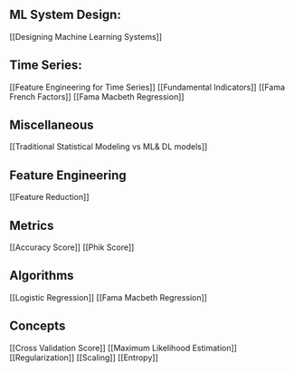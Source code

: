 ## ML System Design:
[[Designing Machine Learning Systems]]

## Time Series:
[[Feature Engineering for Time Series]]
[[Fundamental Indicators]]
[[Fama French Factors]]
[[Fama Macbeth Regression]]

## Miscellaneous
[[Traditional Statistical Modeling vs ML& DL models]]

## Feature Engineering
[[Feature Reduction]]


## Metrics
[[Accuracy Score]]
[[Phik Score]]

## Algorithms
[[Logistic Regression]]
[[Fama Macbeth Regression]]

## Concepts
[[Cross Validation Score]]
[[Maximum Likelihood Estimation]]
[[Regularization]]
[[Scaling]]
[[Entropy]]


